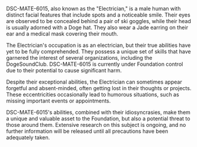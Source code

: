 DSC-MATE-6015, also known as the "Electrician," is a male human with distinct facial features that include spots and a noticeable smile. Their eyes are observed to be concealed behind a pair of ski goggles, while their head is usually adorned with a Doge hat. They also wear a Jade earring on their ear and a medical mask covering their mouth.

The Electrician's occupation is as an electrician, but their true abilities have yet to be fully comprehended. They possess a unique set of skills that have garnered the interest of several organizations, including the DogeSoundClub. DSC-MATE-6015 is currently under Foundation control due to their potential to cause significant harm.

Despite their exceptional abilities, the Electrician can sometimes appear forgetful and absent-minded, often getting lost in their thoughts or projects. These eccentricities occasionally lead to humorous situations, such as missing important events or appointments.

DSC-MATE-6015's abilities, combined with their idiosyncrasies, make them a unique and valuable asset to the Foundation, but also a potential threat to those around them. Extensive research on this subject is ongoing, and no further information will be released until all precautions have been adequately taken.
